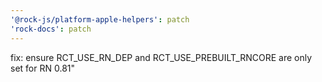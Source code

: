 ```yaml
---
'@rock-js/platform-apple-helpers': patch
'rock-docs': patch
---
```


fix: ensure RCT_USE_RN_DEP and RCT_USE_PREBUILT_RNCORE are only set for RN 0.81"
